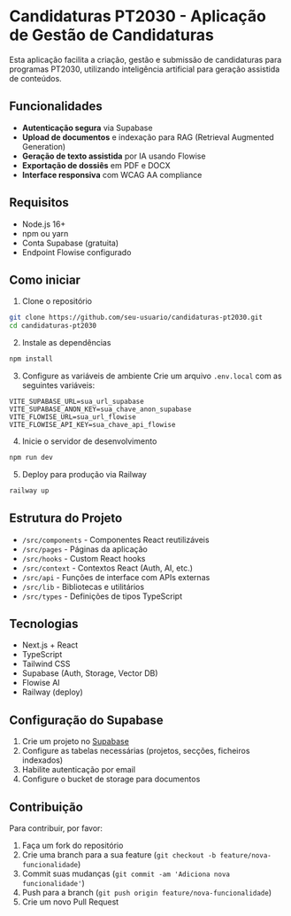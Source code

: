 
# Candidaturas PT2030 - Aplicação de Gestão de Candidaturas

Esta aplicação facilita a criação, gestão e submissão de candidaturas para programas PT2030, utilizando inteligência artificial para geração assistida de conteúdos.

## Funcionalidades

- **Autenticação segura** via Supabase
- **Upload de documentos** e indexação para RAG (Retrieval Augmented Generation)
- **Geração de texto assistida** por IA usando Flowise
- **Exportação de dossiês** em PDF e DOCX
- **Interface responsiva** com WCAG AA compliance

## Requisitos

- Node.js 16+
- npm ou yarn
- Conta Supabase (gratuita)
- Endpoint Flowise configurado

## Como iniciar

1. Clone o repositório
```bash
git clone https://github.com/seu-usuario/candidaturas-pt2030.git
cd candidaturas-pt2030
```

2. Instale as dependências
```bash
npm install
```

3. Configure as variáveis de ambiente
Crie um arquivo `.env.local` com as seguintes variáveis:
```
VITE_SUPABASE_URL=sua_url_supabase
VITE_SUPABASE_ANON_KEY=sua_chave_anon_supabase
VITE_FLOWISE_URL=sua_url_flowise
VITE_FLOWISE_API_KEY=sua_chave_api_flowise
```

4. Inicie o servidor de desenvolvimento
```bash
npm run dev
```

5. Deploy para produção via Railway
```bash
railway up
```

## Estrutura do Projeto

- `/src/components` - Componentes React reutilizáveis
- `/src/pages` - Páginas da aplicação
- `/src/hooks` - Custom React hooks
- `/src/context` - Contextos React (Auth, AI, etc.)
- `/src/api` - Funções de interface com APIs externas
- `/src/lib` - Bibliotecas e utilitários
- `/src/types` - Definições de tipos TypeScript

## Tecnologias

- Next.js + React
- TypeScript
- Tailwind CSS
- Supabase (Auth, Storage, Vector DB)
- Flowise AI
- Railway (deploy)

## Configuração do Supabase

1. Crie um projeto no [Supabase](https://supabase.com)
2. Configure as tabelas necessárias (projetos, secções, ficheiros indexados)
3. Habilite autenticação por email
4. Configure o bucket de storage para documentos

## Contribuição

Para contribuir, por favor:
1. Faça um fork do repositório
2. Crie uma branch para a sua feature (`git checkout -b feature/nova-funcionalidade`)
3. Commit suas mudanças (`git commit -am 'Adiciona nova funcionalidade'`)
4. Push para a branch (`git push origin feature/nova-funcionalidade`)
5. Crie um novo Pull Request
